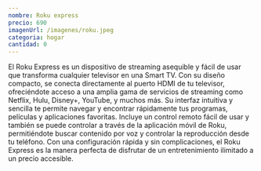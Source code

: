 ```yaml
---
nombre: Roku express
precio: 690
imagenUrl: /imagenes/roku.jpeg
categoria: hogar
cantidad: 0
---
```


El Roku Express es un dispositivo de streaming asequible y fácil de usar que transforma cualquier televisor en una Smart TV. Con su diseño compacto, se conecta directamente al puerto HDMI de tu televisor, ofreciéndote acceso a una amplia gama de servicios de streaming como Netflix, Hulu, Disney+, YouTube, y muchos más. Su interfaz intuitiva y sencilla te permite navegar y encontrar rápidamente tus programas, películas y aplicaciones favoritas. Incluye un control remoto fácil de usar y también se puede controlar a través de la aplicación móvil de Roku, permitiéndote buscar contenido por voz y controlar la reproducción desde tu teléfono. Con una configuración rápida y sin complicaciones, el Roku Express es la manera perfecta de disfrutar de un entretenimiento ilimitado a un precio accesible.
